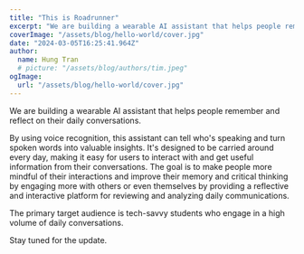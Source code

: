 ```yaml
---
title: "This is Roadrunner"
excerpt: "We are building a wearable AI assistant that helps people remember and reflect on their daily conversations."
coverImage: "/assets/blog/hello-world/cover.jpg"
date: "2024-03-05T16:25:41.964Z"
author:
  name: Hung Tran
  # picture: "/assets/blog/authors/tim.jpeg"
ogImage:
  url: "/assets/blog/hello-world/cover.jpg"
---
```


We are building a wearable AI assistant that helps people remember and reflect on their daily conversations.

By using voice recognition, this assistant can tell who's speaking and turn spoken words into valuable insights. It's designed to be carried around every day, making it easy for users to interact with and get useful information from their conversations. The goal is to make people more mindful of their interactions and improve their memory and critical thinking by engaging more with others or even themselves by providing a reflective and interactive platform for reviewing and analyzing daily communications.

The primary target audience is tech-savvy students who engage in a high volume of daily conversations.

Stay tuned for the update.
